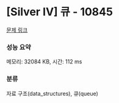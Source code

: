 # [Silver IV] 큐 - 10845 

[문제 링크](https://www.acmicpc.net/problem/10845) 

### 성능 요약

메모리: 32084 KB, 시간: 112 ms

### 분류

자료 구조(data_structures), 큐(queue)

